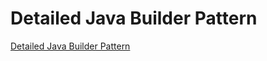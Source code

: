 # Detailed Java Builder Pattern
[Detailed Java Builder Pattern](https://aiwithcloud.com/2022/09/15/detailed_java_builder_pattern/)